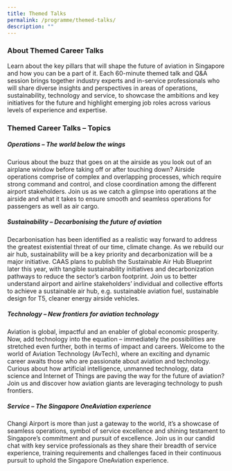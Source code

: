 ```yaml
---
title: Themed Talks
permalink: /programme/themed-talks/
description: ""
---
```

### **About Themed Career Talks**

Learn about the key pillars that will shape the future of aviation in Singapore and how you can be a part of it. Each 60-minute themed talk and Q&A session brings together industry experts and in-service professionals who will share diverse insights and perspectives in areas of operations, sustainability, technology and service, to showcase the ambitions and key initiatives for the future and highlight emerging job roles across various levels of experience and expertise.

### **Themed Career Talks – Topics**

##### **Operations – The world below the wings**

Curious about the buzz that goes on at the airside as you look out of an airplane window before taking off or after touching down? Airside operations comprise of complex and overlapping processes, which require strong command and control, and close coordination among the different airport stakeholders. Join us as we catch a glimpse into operations at the airside and what it takes to ensure smooth and seamless operations for passengers as well as air cargo.

##### **Sustainability – Decarbonising the future of aviation**

Decarbonisation has been identified as a realistic way forward to address the greatest existential threat of our time, climate change. As we rebuild our air hub, sustainability will be a key priority and decarbonization will be a major initiative. CAAS plans to publish the Sustainable Air Hub Blueprint later this year, with tangible sustainability initiatives and decarbonization pathways to reduce the sector’s carbon footprint. Join us to better understand airport and airline stakeholders’ individual and collective efforts to achieve a sustainable air hub, e.g. sustainable aviation fuel, sustainable design for T5, cleaner energy airside vehicles.

##### **Technology – New frontiers for aviation technology**

Aviation is global, impactful and an enabler of global economic prosperity. Now, add technology into the equation – immediately the possibilities are stretched even further, both in terms of impact and careers. Welcome to the world of Aviation Technology (AvTech), where an exciting and dynamic career awaits those who are passionate about aviation and technology. Curious about how artificial intelligence, unmanned technology, data science and Internet of Things are paving the way for the future of aviation? Join us and discover how aviation giants are leveraging technology to push frontiers.

##### **Service – The Singapore OneAviation experience**

Changi Airport is more than just a gateway to the world, it’s a showcase of seamless operations, symbol of service excellence and shining testament to Singapore’s commitment and pursuit of excellence. Join us in our candid chat with key service professionals as they share their breadth of service experience, training requirements and challenges faced in their continuous pursuit to uphold the Singapore OneAviation experience.